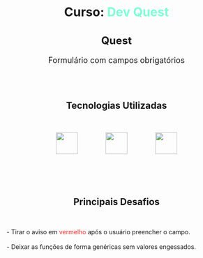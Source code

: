 <h1 style = "text-align: center">Curso: <span style = "color: #7fffd4">Dev Quest</span></h1>
<h2 style = "text-align: center; font-size: 24px; color:">Quest</h2>
<p style = "text-align: center; font-size: 18px">Formulário com campos obrigatórios</p>

<br>
<br>

<h2 style = "text-align: center">Tecnologias Utilizadas</h2>

<br>

<p style = "text-align: center; ">
    <img style = "padding: 0 30px; width: 50px" src = "https://i.imgur.com/O6cKBc5.png">
    <img style = "padding: 0 30px; width: 50px" src = "https://i.imgur.com/HFKoh3y.png">
    <img style = "padding: 0 30px; width: 50px" src = "https://upload.wikimedia.org/wikipedia/commons/9/99/Unofficial_JavaScript_logo_2.svg">
</p>

<br>
<br>
<br>

<h2 style = "text-align: center">Principais Desafios</h2>

<br>

<p>
    - Tirar o aviso em <span style = "color: #f52e2e">vermelho</span> após o usuário preencher o campo.
    <br>
    <br>
    - Deixar as funções de forma genéricas sem valores engessados.
</p>